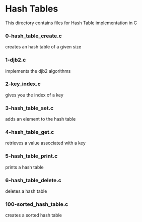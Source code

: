 # Hash Tables

This directory contains files for Hash Table implementation in C

### 0-hash_table_create.c

creates an hash table of a given size

### 1-djb2.c

implements the djb2 algorithms

### 2-key_index.c

gives you the index of a key

### 3-hash_table_set.c

adds an element to the hash table

### 4-hash_table_get.c

retrieves a value associated with a key

### 5-hash_table_print.c

prints a hash table

### 6-hash_table_delete.c

deletes a hash table

### 100-sorted_hash_table.c

creates a sorted hash table
